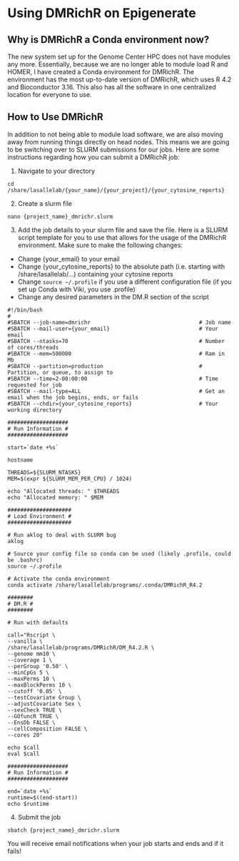 # Using DMRichR on Epigenerate

## Why is DMRichR a Conda environment now?

The new system set up for the Genome Center HPC does not have modules any more. Essentially, because we are no longer able to module load R and HOMER, I have created a Conda environment for DMRichR. The environment has the most up-to-date version of DMRichR, which uses R 4.2 and Bioconductor 3.16. This also has all the software in one centralized location for everyone to use.

## How to Use DMRichR

In addition to not being able to module load software, we are also moving away from running things directly on head nodes. This means we are going to be switching over to SLURM submissions for our jobs. Here are some instructions regarding how you can submit a DMRichR job:

1. Navigate to your directory

```
cd /share/lasallelab/{your_name}/{your_project}/{your_cytosine_reports}
```

2. Create a slurm file

```
nano {project_name}_dmrichr.slurm
```

3. Add the job details to your slurm file and save the file. Here is a SLURM script template for you to use that allows for the usage of the DMRichR environment. Make sure to make the following changes:

* Change {your_email} to your email
* Change {your_cytosine_reports} to the absolute path (i.e. starting with /share/lasallelab/...) containing your cytosine reports
* Change `source ~/.profile` if you use a different configuration file (if you set up Conda with Viki, you use .profile)
* Change any desired parameters in the DM.R section of the script

```
#!/bin/bash
#
#SBATCH --job-name=dmrichr                                  # Job name
#SBATCH --mail-user={your_email}                            # Your email
#SBATCH --ntasks=70 										# Number of cores/threads
#SBATCH --mem=500000 										# Ram in Mb
#SBATCH --partition=production 								# Partition, or queue, to assign to
#SBATCH --time=2-00:00:00                                   # Time requested for job
#SBATCH --mail-type=ALL                                     # Get an email when the job begins, ends, or fails
#SBATCH --chdir={your_cytosine_reports}                     # Your working directory

###################
# Run Information #
###################

start=`date +%s`

hostname

THREADS=${SLURM_NTASKS}
MEM=$(expr ${SLURM_MEM_PER_CPU} / 1024)

echo "Allocated threads: " $THREADS
echo "Allocated memory: " $MEM

####################
# Load Environment #
####################

# Run aklog to deal with SLURM bug
aklog

# Source your config file so conda can be used (likely .profile, could be .bashrc)
source ~/.profile

# Activate the conda environment
conda activate /share/lasallelab/programs/.conda/DMRichR_R4.2

########
# DM.R #
########

# Run with defaults

call="Rscript \
--vanilla \
/share/lasallelab/programs/DMRichR/DM_R4.2.R \
--genome mm10 \
--coverage 1 \
--perGroup '0.50' \
--minCpGs 5 \
--maxPerms 10 \
--maxBlockPerms 10 \
--cutoff '0.05' \
--testCovariate Group \
--adjustCovariate Sex \
--sexCheck TRUE \
--GOfuncR TRUE \
--EnsDb FALSE \
--cellComposition FALSE \
--cores 20"

echo $call
eval $call

###################
# Run Information #
###################

end=`date +%s`
runtime=$((end-start))
echo $runtime

```

4. Submit the job

```
sbatch {project_name}_dmrichr.slurm
```

You will receive email notifications when your job starts and ends and if it fails!

